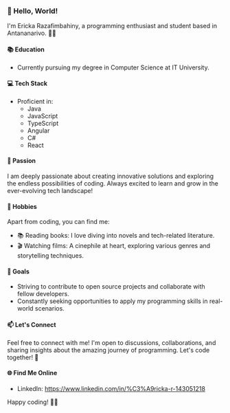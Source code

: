 ### 👋 Hello, World!

I'm Ericka Razafimbahiny, a programming enthusiast and student based in Antananarivo. 👨‍💻

#### 📚 Education
- Currently pursuing my degree in Computer Science at IT University.

#### 💻 Tech Stack
- Proficient in:
  - Java
  - JavaScript
  - TypeScript
  - Angular
  - C#
  - React

#### 🌟 Passion
I am deeply passionate about creating innovative solutions and exploring the endless possibilities of coding. Always excited to learn and grow in the ever-evolving tech landscape!

#### 📖 Hobbies
Apart from coding, you can find me:
- 📚 Reading books: I love diving into novels and tech-related literature.
- 🎬 Watching films: A cinephile at heart, exploring various genres and storytelling techniques.

#### 🚀 Goals
- Striving to contribute to open source projects and collaborate with fellow developers.
- Constantly seeking opportunities to apply my programming skills in real-world scenarios.

#### 📫 Let's Connect
Feel free to connect with me! I'm open to discussions, collaborations, and sharing insights about the amazing journey of programming. Let's code together! 🤝

#### 🌐 Find Me Online
- LinkedIn: https://www.linkedin.com/in/%C3%A9ricka-r-143051218

Happy coding! 🚀✨
